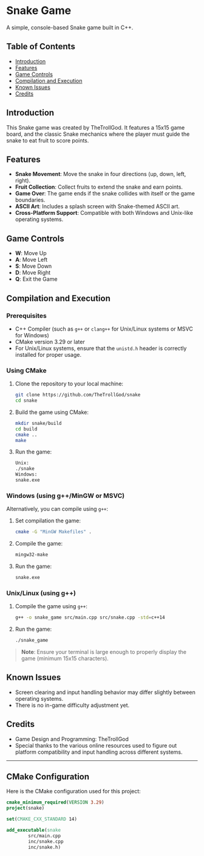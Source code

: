 # Snake Game

A simple, console-based Snake game built in C++.

## Table of Contents
- [Introduction](#introduction)
- [Features](#features)
- [Game Controls](#game-controls)
- [Compilation and Execution](#compilation-and-execution)
- [Known Issues](#known-issues)
- [Credits](#credits)

## Introduction

This Snake game was created by TheTrollGod. It features a 15x15 game board, and the classic Snake mechanics where the player must guide the snake to eat fruit to score points.

## Features

- **Snake Movement**: Move the snake in four directions (up, down, left, right).
- **Fruit Collection**: Collect fruits to extend the snake and earn points.
- **Game Over**: The game ends if the snake collides with itself or the game boundaries.
- **ASCII Art**: Includes a splash screen with Snake-themed ASCII art.
- **Cross-Platform Support**: Compatible with both Windows and Unix-like operating systems.

## Game Controls

- **W**: Move Up
- **A**: Move Left
- **S**: Move Down
- **D**: Move Right
- **Q**: Exit the Game

## Compilation and Execution

### Prerequisites

- C++ Compiler (such as `g++` or `clang++` for Unix/Linux systems or MSVC for Windows)
- CMake version 3.29 or later
- For Unix/Linux systems, ensure that the `unistd.h` header is correctly installed for proper usage.

### Using CMake

1. Clone the repository to your local machine:
    ```bash
    git clone https://github.com/TheTrollGod/snake
    cd snake
    ```

2. Build the game using CMake:
    ```bash
    mkdir snake/build
    cd build
    cmake ..
    make
    ```

3. Run the game:
    ```bash
   Unix:
    ./snake
   Windows:
    snake.exe
    ```

### Windows (using g++/MinGW or MSVC)

Alternatively, you can compile using `g++`:

1. Set compilation the game:
    ```bash
    cmake -G "MinGW Makefiles" .
    ```
2. Compile the game:
    ```bash
    mingw32-make
    ```
3. Run the game:
    ```bash
    snake.exe
    ```

### Unix/Linux (using g++)

1. Compile the game using `g++`:
    ```bash
    g++ -o snake_game src/main.cpp src/snake.cpp -std=c++14
    ```

2. Run the game:
    ```bash
    ./snake_game
    ```

> **Note**: Ensure your terminal is large enough to properly display the game (minimum 15x15 characters).

## Known Issues
- Screen clearing and input handling behavior may differ slightly between operating systems.
- There is no in-game difficulty adjustment yet.

## Credits

- Game Design and Programming: TheTrollGod
- Special thanks to the various online resources used to figure out platform compatibility and input handling across different systems.

---

## CMake Configuration

Here is the CMake configuration used for this project:

```cmake
cmake_minimum_required(VERSION 3.29)
project(snake)

set(CMAKE_CXX_STANDARD 14)

add_executable(snake
        src/main.cpp
        inc/snake.cpp
        inc/snake.h)
